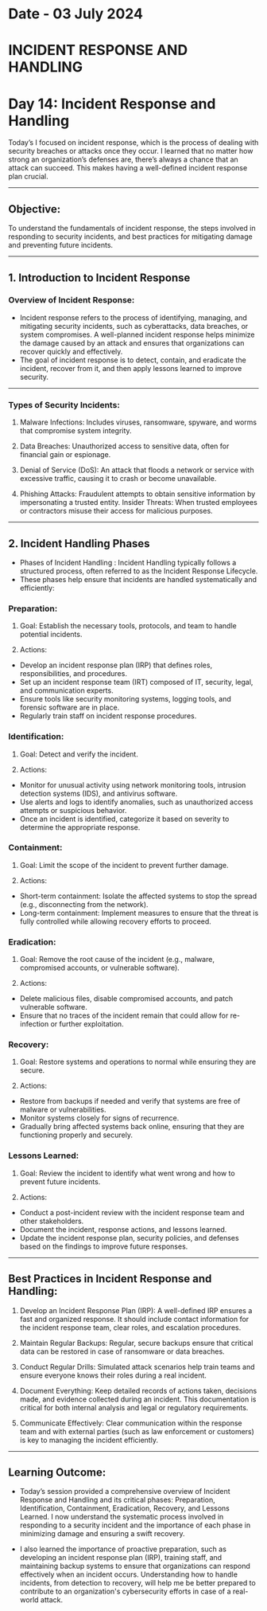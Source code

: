 # Date - 03 July 2024
# INCIDENT RESPONSE AND HANDLING 

# Day 14: Incident Response and Handling
Today’s I focused on incident response, which is the process of dealing with security breaches or attacks once they occur. I learned that no matter how strong an organization’s defenses are, there’s always a chance that an attack can succeed. This makes having a well-defined incident response plan crucial.

---

## Objective:
To understand the fundamentals of incident response, the steps involved in responding to security incidents, and best practices for mitigating damage and preventing future incidents.

---

## 1. Introduction to Incident Response
### Overview of Incident Response:
- Incident response refers to the process of identifying, managing, and mitigating security incidents, such as cyberattacks, data breaches, or system compromises. A well-planned incident response helps minimize the damage caused by an attack and ensures that organizations can recover quickly and effectively.
- The goal of incident response is to detect, contain, and eradicate the incident, recover from it, and then apply lessons learned to improve security.

---

### Types of Security Incidents:
1. Malware Infections: Includes viruses, ransomware, spyware, and worms that compromise system integrity.

2. Data Breaches: Unauthorized access to sensitive data, often for financial gain or espionage.

3. Denial of Service (DoS): An attack that floods a network or service with excessive traffic, causing it to crash or become unavailable.

4. Phishing Attacks: Fraudulent attempts to obtain sensitive information by impersonating a trusted entity.
Insider Threats: When trusted employees or contractors misuse their access for malicious purposes.

---

## 2. Incident Handling Phases
- Phases of Incident Handling : Incident Handling typically follows a structured process, often referred to as the Incident Response Lifecycle.
- These phases help ensure that incidents are handled systematically and efficiently:

### Preparation:
1. Goal: Establish the necessary tools, protocols, and team to handle potential incidents.

2.  Actions:
- Develop an incident response plan (IRP) that defines roles, responsibilities, and procedures.
- Set up an incident response team (IRT) composed of IT, security, legal, and communication experts.
- Ensure tools like security monitoring systems, logging tools, and forensic software are in place.
- Regularly train staff on incident response procedures.

### Identification:
1. Goal: Detect and verify the incident.

2. Actions:
- Monitor for unusual activity using network monitoring tools, intrusion detection systems (IDS), and antivirus software.
- Use alerts and logs to identify anomalies, such as unauthorized access attempts or suspicious behavior.
- Once an incident is identified, categorize it based on severity to determine the appropriate response.

### Containment:
1. Goal: Limit the scope of the incident to prevent further damage.

2. Actions:
- Short-term containment: Isolate the affected systems to stop the spread (e.g., disconnecting from the network).
- Long-term containment: Implement measures to ensure that the threat is fully controlled while allowing recovery efforts to proceed.

### Eradication:
1. Goal: Remove the root cause of the incident (e.g., malware, compromised accounts, or vulnerable software).

2. Actions:
- Delete malicious files, disable compromised accounts, and patch vulnerable software.
- Ensure that no traces of the incident remain that could allow for re-infection or further exploitation.

### Recovery:
1. Goal: Restore systems and operations to normal while ensuring they are secure.

2. Actions:
- Restore from backups if needed and verify that systems are free of malware or vulnerabilities.
- Monitor systems closely for signs of recurrence.
- Gradually bring affected systems back online, ensuring that they are functioning properly and securely.

### Lessons Learned:
1. Goal: Review the incident to identify what went wrong and how to prevent future incidents.

2. Actions:
- Conduct a post-incident review with the incident response team and other stakeholders.
- Document the incident, response actions, and lessons learned.
- Update the incident response plan, security policies, and defenses based on the findings to improve future responses.

---

## Best Practices in Incident Response and Handling:
1. Develop an Incident Response Plan (IRP): A well-defined IRP ensures a fast and organized response. It should include contact information for the incident response team, clear roles, and escalation procedures.

2. Maintain Regular Backups: Regular, secure backups ensure that critical data can be restored in case of ransomware or data breaches.

3. Conduct Regular Drills: Simulated attack scenarios help train teams and ensure everyone knows their roles during a real incident.

4. Document Everything: Keep detailed records of actions taken, decisions made, and evidence collected during an incident. This documentation is critical for both internal analysis and legal or regulatory requirements.

5. Communicate Effectively: Clear communication within the response team and with external parties (such as law enforcement or customers) is key to managing the incident efficiently.

---

## Learning Outcome:
- Today’s session provided a comprehensive overview of Incident Response and Handling and its critical phases: Preparation, Identification, Containment, Eradication, Recovery, and Lessons Learned. I now understand the systematic process involved in responding to a security incident and the importance of each phase in minimizing damage and ensuring a swift recovery.

- I also learned the importance of proactive preparation, such as developing an incident response plan (IRP), training staff, and maintaining backup systems to ensure that organizations can respond effectively when an incident occurs.
Understanding how to handle incidents, from detection to recovery, will help me be better prepared to contribute to an organization's cybersecurity efforts in case of a real-world attack.


